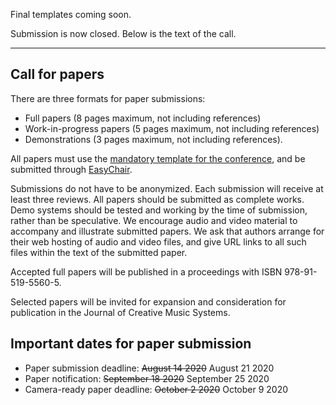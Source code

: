 Final templates coming soon.

Submission is now closed. Below is the text of the call.

--- 

## Call for papers

There are three formats for paper submissions:
* Full papers (8 pages maximum, not including references)
* Work-in-progress papers (5 pages maximum, not including references)
* Demonstrations (3 pages maximum, not including references). 

All papers must use the <a href="templates_aimusic2020.zip" download>mandatory template for the conference</a>, and be submitted through [EasyChair](http://easychair.org/conferences/?conf=csmcmume2020).

Submissions do not have to be anonymized. Each submission will receive at least three reviews. All papers should be submitted as complete works. Demo systems should be tested and working by the time of submission, rather than be speculative. We encourage audio and video material to accompany and illustrate submitted papers. We ask that authors arrange for their web hosting of audio and video files, and give URL links to all such files within the text of the submitted paper. 

Accepted full papers will be published in a proceedings with ISBN 978-91-519-5560-5.

Selected papers will be invited for expansion and consideration for publication in the Journal of Creative Music Systems. 

## Important dates for paper submission
* Paper submission deadline: ~~August 14 2020~~ August 21 2020
* Paper notification: ~~September 18 2020~~ September 25 2020
* Camera-ready paper deadline: ~~October 2 2020~~ October 9 2020 
